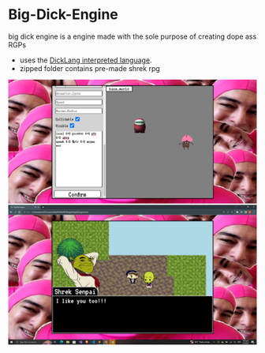 # Big-Dick-Engine
big dick engine is a engine made with the sole purpose of creating dope ass RGPs  
- uses the [DickLang interpreted language](https://github.com/WAP-Industries/DickLang).
- zipped folder contains pre-made shrek rpg
  
![BUILD SCREENSHOT](https://github.com/WAP-Industries/Big-Dick-Engine/blob/main/new_project.png?raw=true)
![BUILD SCREENSHOT](https://github.com/WAP-Industries/Big-Dick-Engine/blob/main/sample_project.png?raw=true)
